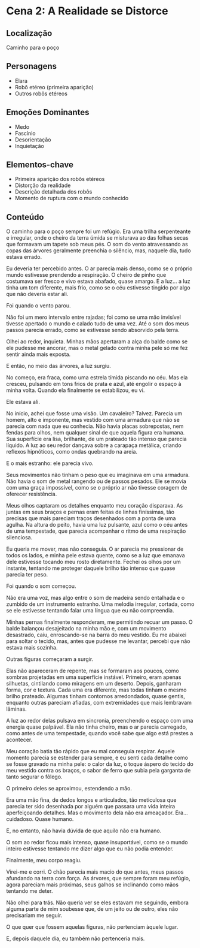 # Cena 2: A Realidade se Distorce

## Localização
Caminho para o poço

## Personagens
- Elara
- Robô etéreo (primeira aparição)
- Outros robôs etéreos

## Emoções Dominantes
- Medo
- Fascínio
- Desorientação
- Inquietação

## Elementos-chave
- Primeira aparição dos robôs etéreos
- Distorção da realidade
- Descrição detalhada dos robôs
- Momento de ruptura com o mundo conhecido

## Conteúdo

O caminho para o poço sempre foi um refúgio. Era uma trilha serpenteante e irregular, onde o cheiro da terra úmida se misturava ao das folhas secas que formavam um tapete sob meus pés. O som do vento atravessando as copas das árvores geralmente preenchia o silêncio, mas, naquele dia, tudo estava errado.  

Eu deveria ter percebido antes. O ar parecia mais denso, como se o próprio mundo estivesse prendendo a respiração. O cheiro de pinho que costumava ser fresco e vivo estava abafado, quase amargo. E a luz... a luz tinha um tom diferente, mais frio, como se o céu estivesse tingido por algo que não deveria estar ali.  

Foi quando o vento parou.  

Não foi um mero intervalo entre rajadas; foi como se uma mão invisível tivesse apertado o mundo e calado tudo de uma vez. Até o som dos meus passos parecia errado, como se estivesse sendo absorvido pela terra.  

Olhei ao redor, inquieta. Minhas mãos apertaram a alça do balde como se ele pudesse me ancorar, mas o metal gelado contra minha pele só me fez sentir ainda mais exposta.  

E então, no meio das árvores, a luz surgiu.  

No começo, era fraca, como uma estrela tímida piscando no céu. Mas ela cresceu, pulsando em tons frios de prata e azul, até engolir o espaço à minha volta. Quando ela finalmente se estabilizou, eu vi.  

Ele estava ali.  

No início, achei que fosse uma visão. Um cavaleiro? Talvez. Parecia um homem, alto e imponente, mas vestido com uma armadura que não se parecia com nada que eu conhecia. Não havia placas sobrepostas, nem fendas para olhos, nem qualquer sinal de que aquela figura era humana. Sua superfície era lisa, brilhante, de um prateado tão intenso que parecia líquido. A luz ao seu redor dançava sobre a carapaça metálica, criando reflexos hipnóticos, como ondas quebrando na areia.  

E o mais estranho: ele parecia vivo.  

Seus movimentos não tinham o peso que eu imaginava em uma armadura. Não havia o som de metal rangendo ou de passos pesados. Ele se movia com uma graça impossível, como se o próprio ar não tivesse coragem de oferecer resistência.  

Meus olhos captaram os detalhes enquanto meu coração disparava. As juntas em seus braços e pernas eram feitas de linhas finíssimas, tão precisas que mais pareciam traços desenhados com a ponta de uma agulha. Na altura do peito, havia uma luz pulsante, azul como o céu antes de uma tempestade, que parecia acompanhar o ritmo de uma respiração silenciosa.  

Eu queria me mover, mas não conseguia. O ar parecia me pressionar de todos os lados, e minha pele estava quente, como se a luz que emanava dele estivesse tocando meu rosto diretamente. Fechei os olhos por um instante, tentando me proteger daquele brilho tão intenso que quase parecia ter peso.  

Foi quando o som começou.  

Não era uma voz, mas algo entre o som de madeira sendo entalhada e o zumbido de um instrumento estranho. Uma melodia irregular, cortada, como se ele estivesse tentando falar uma língua que eu não compreendia.  

Minhas pernas finalmente responderam, me permitindo recuar um passo. O balde balançou desajeitado na minha mão e, com um movimento desastrado, caiu, enroscando-se na barra do meu vestido. Eu me abaixei para soltar o tecido, mas, antes que pudesse me levantar, percebi que não estava mais sozinha.  

Outras figuras começaram a surgir.  

Elas não apareceram de repente, mas se formaram aos poucos, como sombras projetadas em uma superfície instável. Primeiro, eram apenas silhuetas, cintilando como miragens em um deserto. Depois, ganharam forma, cor e textura. Cada uma era diferente, mas todas tinham o mesmo brilho prateado. Algumas tinham contornos arredondados, quase gentis, enquanto outras pareciam afiadas, com extremidades que mais lembravam lâminas.  

A luz ao redor delas pulsava em sincronia, preenchendo o espaço com uma energia quase palpável. Ela não tinha cheiro, mas o ar parecia carregado, como antes de uma tempestade, quando você sabe que algo está prestes a acontecer.  

Meu coração batia tão rápido que eu mal conseguia respirar. Aquele momento parecia se estender para sempre, e eu senti cada detalhe como se fosse gravado na minha pele: o calor da luz, o toque áspero do tecido do meu vestido contra os braços, o sabor de ferro que subia pela garganta de tanto segurar o fôlego.  

O primeiro deles se aproximou, estendendo a mão.  

Era uma mão fina, de dedos longos e articulados, tão meticulosa que parecia ter sido desenhada por alguém que passara uma vida inteira aperfeiçoando detalhes. Mas o movimento dela não era ameaçador. Era... cuidadoso. Quase humano.  

E, no entanto, não havia dúvida de que aquilo não era humano.  

O som ao redor ficou mais intenso, quase insuportável, como se o mundo inteiro estivesse tentando me dizer algo que eu não podia entender.  

Finalmente, meu corpo reagiu.  

Virei-me e corri. O chão parecia mais macio do que antes, meus passos afundando na terra com força. As árvores, que sempre foram meu refúgio, agora pareciam mais próximas, seus galhos se inclinando como mãos tentando me deter.  

Não olhei para trás. Não queria ver se eles estavam me seguindo, embora alguma parte de mim soubesse que, de um jeito ou de outro, eles não precisariam me seguir.  

O que quer que fossem aquelas figuras, não pertenciam àquele lugar.  

E, depois daquele dia, eu também não pertenceria mais.